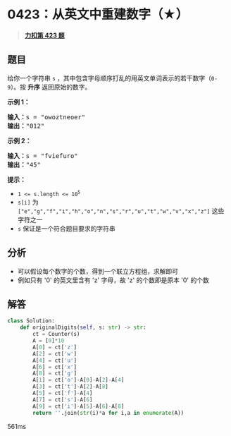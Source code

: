 # 0423：从英文中重建数字（★）


> <u>**[力扣第 423 题](https://leetcode.cn/problems/reconstruct-original-digits-from-english/)**</u>

## 题目

<p>给你一个字符串 <code>s</code> ，其中包含字母顺序打乱的用英文单词表示的若干数字（<code>0-9</code>）。按 <strong>升序</strong> 返回原始的数字。</p>



<p><strong>示例 1：</strong></p>

<pre>
<strong>输入：</strong>s = "owoztneoer"
<strong>输出：</strong>"012"
</pre>

<p><strong>示例 2：</strong></p>

<pre>
<strong>输入：</strong>s = "fviefuro"
<strong>输出：</strong>"45"
</pre>



<p><strong>提示：</strong></p>

<ul>
<li><code>1 &lt;= s.length &lt;= 10<sup>5</sup></code></li>
<li><code>s[i]</code> 为 <code>["e","g","f","i","h","o","n","s","r","u","t","w","v","x","z"]</code> 这些字符之一</li>
<li><code>s</code> 保证是一个符合题目要求的字符串</li>
</ul>




## 分析

- 可以假设每个数字的个数，得到一个联立方程组，求解即可
- 例如只有 '0' 的英文里含有 'z' 字母，故 'z' 的个数即是原本 '0' 的个数

## 解答


```python
class Solution:
    def originalDigits(self, s: str) -> str:
        ct = Counter(s)
        A = [0]*10
        A[0] = ct['z']
        A[2] = ct['w']
        A[4] = ct['u']
        A[6] = ct['x']
        A[8] = ct['g']
        A[1] = ct['o']-A[0]-A[2]-A[4]
        A[3] = ct['t']-A[2]-A[8]
        A[5] = ct['f']-A[4]
        A[7] = ct['s']-A[6]
        A[9] = ct['i']-A[5]-A[6]-A[8]
        return ''.join(str(i)*a for i,a in enumerate(A))
```
561ms
